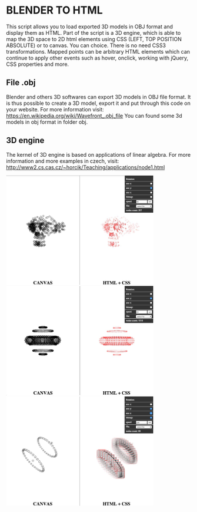 # BLENDER TO HTML

This script allows you to load exported 3D models in OBJ format and display them as HTML. Part of the script is a 3D engine, which is able to map the 3D space to 2D html elements using CSS (LEFT, TOP POSITION ABSOLUTE) or to canvas. You can choice. There is no need CSS3 transformations. Mapped points can be arbitrary HTML elements which can continue to apply other events such as hover, onclick, working with jQuery, CSS properties and more.

## File .obj
Blender and others 3D softwares can export 3D models in OBJ file format. It is thus possible to create a 3D model, export it and put through this code on your website. For more information visit:
<a href='https://en.wikipedia.org/wiki/Wavefront_.obj_file'>https://en.wikipedia.org/wiki/Wavefront_.obj_file</a>
You can found some 3d models in obj format in folder obj.

## 3D engine
The kernel of 3D engine is based on applications of linear algebra. For more information and more examples in czech, visit: <a href='http://www2.cs.cas.cz/~horcik/Teaching/applications/node1.html'>http://www2.cs.cas.cz/~horcik/Teaching/applications/node1.html</a>

<img src='screenshot1.jpg' alt='' width=400 />

<img src='screenshot2.jpg' alt='' width=400 />

<img src='screenshot3.jpg' alt='' width=400 />
